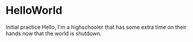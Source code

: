 # HelloWorld
Initial practice
Hello, I'm a highschooler that has some extra time on their hands now that the world is shutdown.
